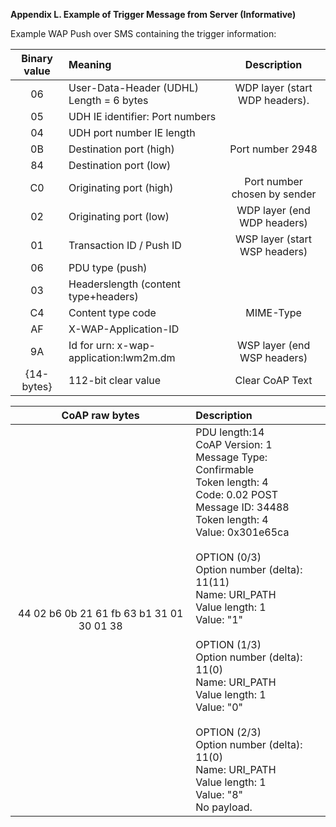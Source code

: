 <strong> Appendix L. Example of Trigger Message from Server (Informative) </strong>

Example WAP Push over SMS containing the trigger information:


|Binary value|Meaning|Description|
|:-:|:--|:-:|
|06|User-Data-Header (UDHL) Length = 6 bytes|WDP layer (start WDP headers).|
|05|UDH IE identifier: Port numbers||
|04|UDH port number IE length||
|0B|Destination port (high)|Port number 2948|
|84|Destination port (low)||
|C0|Originating port (high)|Port number chosen by sender|
|02|Originating port (low)|WDP layer (end WDP headers)|
|01|Transaction ID / Push ID|WSP layer (start WSP headers)|
|06|PDU type (push)||
|03|Headerslength (content type+headers)||
|C4|Content type code|MIME-Type|
|AF|X-WAP-Application-ID||
|9A|Id for urn: x-wap-application:lwm2m.dm| WSP layer (end WSP headers)|
|{14-bytes}|112-bit clear value| Clear CoAP Text|

|CoAP raw bytes|Description|
|:-:|:--|
|44 02 b6 0b 21 61 fb 63 b1 31 01 30 01 38|PDU length:14 <br> CoAP Version: 1 <br> Message Type: Confirmable <br> Token length: 4 <br> Code: 0.02 POST <br> Message ID: 34488 <br> Token length: 4 <br> Value: 0x301e65ca <br><br> OPTION (0/3) <br> Option number (delta): 11(11)<br> Name: URI_PATH <br> Value length: 1 <br> Value: "1" <br><br> OPTION (1/3)<br> Option number (delta): 11(0) <br> Name: URI_PATH <br> Value length: 1 <br> Value: "0"<br><br> OPTION (2/3)<br> Option number (delta): 11(0)<br> Name: URI_PATH<br> Value length: 1<br> Value: "8"<br>No payload.|
